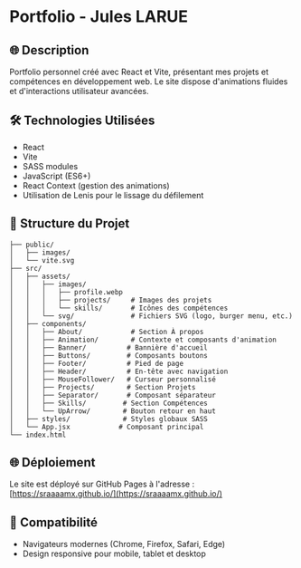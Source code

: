 # Portfolio - Jules LARUE

## 🌐 Description
Portfolio personnel créé avec React et Vite, présentant mes projets et compétences en développement web. Le site dispose d'animations fluides et d'interactions utilisateur avancées.

## 🛠 Technologies Utilisées
- React
- Vite
- SASS modules
- JavaScript (ES6+)
- React Context (gestion des animations)
- Utilisation de Lenis pour le lissage du défilement

## 📁 Structure du Projet
```
├── public/
│   ├── images/
│   └── vite.svg
├── src/
│   ├── assets/
│   │   ├── images/
│   │   │   ├── profile.webp
│   │   │   ├── projects/     # Images des projets
│   │   │   └── skills/       # Icônes des compétences
│   │   └── svg/              # Fichiers SVG (logo, burger menu, etc.)
│   ├── components/
│   │   ├── About/            # Section À propos
│   │   ├── Animation/        # Contexte et composants d'animation
│   │   ├── Banner/          # Bannière d'accueil
│   │   ├── Buttons/         # Composants boutons
│   │   ├── Footer/          # Pied de page
│   │   ├── Header/          # En-tête avec navigation
│   │   ├── MouseFollower/   # Curseur personnalisé
│   │   ├── Projects/        # Section Projets
│   │   ├── Separator/       # Composant séparateur
│   │   ├── Skills/         # Section Compétences
│   │   └── UpArrow/        # Bouton retour en haut
│   ├── styles/             # Styles globaux SASS
│   └── App.jsx            # Composant principal
└── index.html
```

## 🌐 Déploiement
Le site est déployé sur GitHub Pages à l'adresse : [https://sraaaamx.github.io/](https://sraaaamx.github.io/)

## 📱 Compatibilité
- Navigateurs modernes (Chrome, Firefox, Safari, Edge)
- Design responsive pour mobile, tablet et desktop

